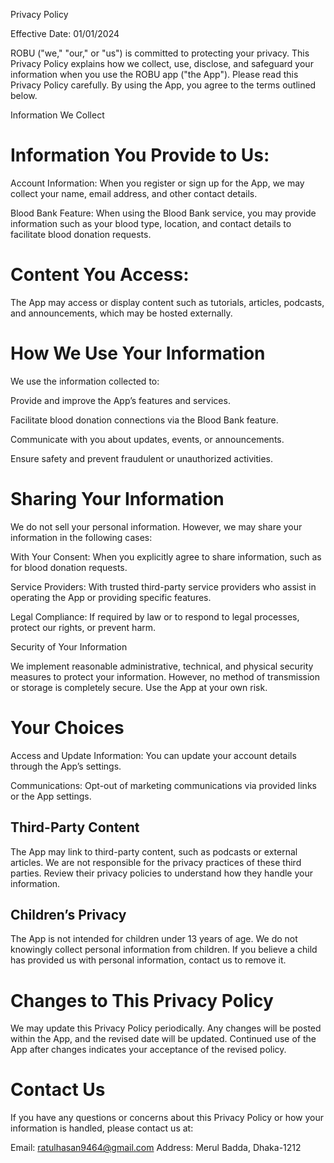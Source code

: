 Privacy Policy

Effective Date: 01/01/2024

ROBU ("we," "our," or "us") is committed to protecting your privacy. This Privacy Policy explains how we collect, use, disclose, and safeguard your information when you use the ROBU app ("the App"). Please read this Privacy Policy carefully. By using the App, you agree to the terms outlined below.

Information We Collect

# Information You Provide to Us:

Account Information: When you register or sign up for the App, we may collect your name, email address, and other contact details.

Blood Bank Feature: When using the Blood Bank service, you may provide information such as your blood type, location, and contact details to facilitate blood donation requests.


# Content You Access:

The App may access or display content such as tutorials, articles, podcasts, and announcements, which may be hosted externally.

# How We Use Your Information

We use the information collected to:

Provide and improve the App’s features and services.

Facilitate blood donation connections via the Blood Bank feature.

Communicate with you about updates, events, or announcements.

Ensure safety and prevent fraudulent or unauthorized activities.

# Sharing Your Information

We do not sell your personal information. However, we may share your information in the following cases:

With Your Consent: When you explicitly agree to share information, such as for blood donation requests.

Service Providers: With trusted third-party service providers who assist in operating the App or providing specific features.

Legal Compliance: If required by law or to respond to legal processes, protect our rights, or prevent harm.

Security of Your Information

We implement reasonable administrative, technical, and physical security measures to protect your information. However, no method of transmission or storage is completely secure. Use the App at your own risk.

# Your Choices

Access and Update Information: You can update your account details through the App’s settings.

Communications: Opt-out of marketing communications via provided links or the App settings.

## Third-Party Content

The App may link to third-party content, such as podcasts or external articles. We are not responsible for the privacy practices of these third parties. Review their privacy policies to understand how they handle your information.

## Children’s Privacy

The App is not intended for children under 13 years of age. We do not knowingly collect personal information from children. If you believe a child has provided us with personal information, contact us to remove it.

# Changes to This Privacy Policy

We may update this Privacy Policy periodically. Any changes will be posted within the App, and the revised date will be updated. Continued use of the App after changes indicates your acceptance of the revised policy.

# Contact Us

If you have any questions or concerns about this Privacy Policy or how your information is handled, please contact us at:

Email: ratulhasan9464@gmail.com
Address: Merul Badda, Dhaka-1212
